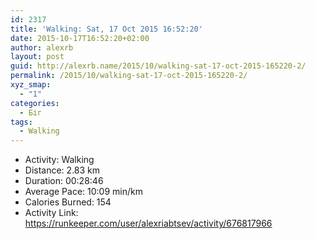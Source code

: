 ```yaml
---
id: 2317
title: 'Walking: Sat, 17 Oct 2015 16:52:20'
date: 2015-10-17T16:52:20+02:00
author: alexrb
layout: post
guid: http://alexrb.name/2015/10/walking-sat-17-oct-2015-165220-2/
permalink: /2015/10/walking-sat-17-oct-2015-165220-2/
xyz_smap:
  - "1"
categories:
  - Біг
tags:
  - Walking
---
```

<ul class="rk-list">
  <li class="rk-activity">
    Activity: Walking
  </li>
  <li class="rk-distance">
    Distance: 2.83 km
  </li>
  <li class="rk-duration">
    Duration: 00:28:46
  </li>
  <li class="rk-avg-pace">
    Average Pace: 10:09 min/km
  </li>
  <li class="rk-calories">
    Calories Burned: 154
  </li>
  <li class="rk-activity-link">
    Activity Link: <a href="https://runkeeper.com/user/alexriabtsev/activity/676817966">https://runkeeper.com/user/alexriabtsev/activity/676817966</a>
  </li>
</ul>